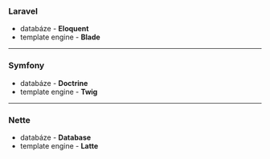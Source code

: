 ### Laravel

- databáze 		- **Eloquent**
- template engine	- **Blade**
* * *

### Symfony

- databáze		- **Doctrine**
- template engine	- **Twig**
* * *
### Nette

- databáze		- **Database**
- template engine	- **Latte**
